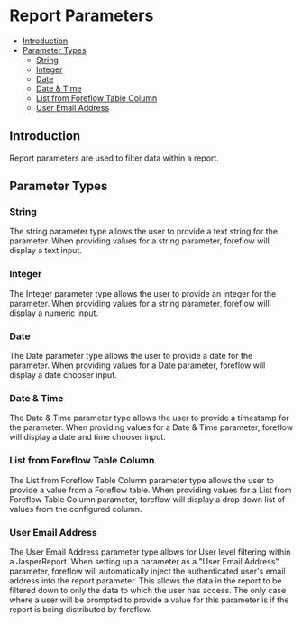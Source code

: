 # Report Parameters

- [Introduction](#introduction)
- [Parameter Types](#parameter-types)
  - [String](#string)
  - [Integer](#integer)
  - [Date](#date)
  - [Date & Time](#date--time)
  - [List from Foreflow Table Column](#list-from-foreflow-table-column)
  - [User Email Address](#user-email-address)

<a name="introduction"></a>

## Introduction

Report parameters are used to filter data within a report.

<a name="parameter-types"></a>

## Parameter Types

<a name="string"></a>

### String

The string parameter type allows the user to provide a text string for the parameter. When providing values for a string parameter, foreflow will display a text input.

<a name="integer"></a>

### Integer

The Integer parameter type allows the user to provide an integer for the parameter. When providing values for a string parameter, foreflow will display a numeric input.

<a name="date"></a>

### Date

The Date parameter type allows the user to provide a date for the parameter. When providing values for a Date parameter, foreflow will display a date chooser input.

<a name="date-time"></a>

### Date & Time

The Date & Time parameter type allows the user to provide a timestamp for the parameter. When providing values for a Date & Time parameter, foreflow will display a date and time chooser input.

<a name="list-from-foreflow-table-column"></a>

### List from Foreflow Table Column

The List from Foreflow Table Column parameter type allows the user to provide a value from a Foreflow table. When providing values for a List from Foreflow Table Column parameter, foreflow will display a drop down list of values from the configured column.

<a name="user-email-address"></a>

### User Email Address

The User Email Address parameter type allows for User level filtering within a JasperReport.  When setting up a parameter as a "User Email Address" parameter, foreflow will automatically inject the authenticated user's email address into the report parameter.  This allows the data in the report to be filtered down to only the data to which the user has access.  The only case where a user will be prompted to provide a value for this parameter is if the report is being distributed by foreflow.  
